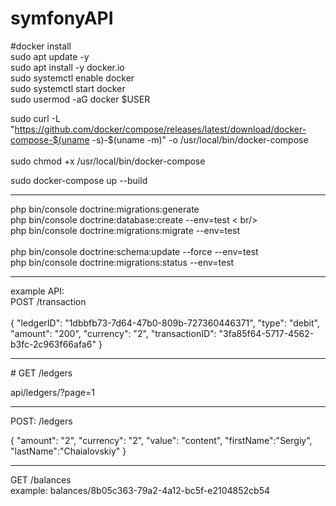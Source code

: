 # symfonyAPI

#docker install <br/>
sudo apt update -y<br/>
sudo apt install -y docker.io<br/>
sudo systemctl enable docker <br/>
sudo systemctl start docker <br/>
sudo usermod -aG docker $USER <br/>

sudo curl -L "https://github.com/docker/compose/releases/latest/download/docker-compose-$(uname -s)-$(uname -m)" -o /usr/local/bin/docker-compose <br/>
<br/>sudo chmod +x /usr/local/bin/docker-compose <br/>

sudo docker-compose up --build

<hr>

php bin/console doctrine:migrations:generate <br/>
php bin/console doctrine:database:create --env=test < br/>
<br/>
php bin/console doctrine:migrations:migrate --env=test <br/>
<br/>
php bin/console doctrine:schema:update --force --env=test <br/>
php bin/console doctrine:migrations:status --env=test <br/>


<hr>
example API:<br>
POST /transaction<br/> 

<br/>
{
"ledgerID": "1dbbfb73-7d64-47b0-809b-727360446371",
"type": "debit",
"amount": "200",
"currency": "2",
"transactionID": "3fa85f64-5717-4562-b3fc-2c963f66afa6"
}
<hr>
# GET /ledgers

api/ledgers/?page=1
<hr>
POST:
/ledgers

{
"amount": "2",
"currency": "2",
"value": "content",
"firstName":"Sergiy",
"lastName":"Chaialovskiy"
}
<hr>
GET
/balances <br>
example:
balances/8b05c363-79a2-4a12-bc5f-e2104852cb54
